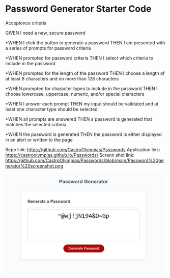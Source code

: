 # Password Generator Starter Code

Acceptence criteria

GIVEN I need a new, secure password

*WHEN I click the button to generate a password
THEN I am presented with a series of prompts for password criteria

*WHEN prompted for password criteria
THEN I select which criteria to include in the password

*WHEN prompted for the length of the password
THEN I choose a length of at least 8 characters and no more than 128 characters

*WHEN prompted for character types to include in the password
THEN I choose lowercase, uppercase, numeric, and/or special characters

*WHEN I answer each prompt
THEN my input should be validated and at least one character type should be selected

*WHEN all prompts are answered
THEN a password is generated that matches the selected criteria

*WHEN the password is generated
THEN the password is either displayed in an alert or written to the page


Repo link: https://github.com/CastroOlympias/Passwords
Application link: https://castroolympias.github.io/Passwords/
Screnn shot link: https://github.com/CastroOlympias/Passwords/blob/main/Password%20generator%20screenshot.png

<img src="./Password generator screenshot.png">